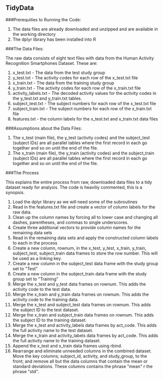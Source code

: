 ## TidyData

###Prerequities to Running the Code:

1.  The data files are already downloaded and unzipped and are available in the working directory
2.  The dplyr library has been installed into R

###The Data Files:

The raw data consists of eight text files with data from the Human Activity Recognition Smartphones Dataset.  These are:

1.  x_test.txt - The data from the test study group
2.  y_test.txt - The activity codes for each row of the x_test.txt file
3.  x_train.txt - The data from the training study group
4.  y_train.txt - The activity codes for each row of the x_train.txt file
5.  activity_labels.txt - The decoded activity values for the activity codes in the y_test.txt and y_train.txt tables.
6.  subject_test.txt - The subject numbers for each row of the x_test.txt file
7.  subject_train.txt - The subject numbers for each row of the x_train.txt file 
8.  features.txt - the column labels for the x_test.txt and x_train.txt data files

###Assumptions about the Data Files:

1.  The x_test (main file), the y_test (activity codes) and the subject_test (subject IDs) are all parallel tables where the first record in each go together and so on until the end of the file.
2.  The x_train (main file), the y_train (activity codes) and the subject_train (subject IDs) are all parallel tables where the first record in each go together and so on until the end of the file.


###The Process

This explains the entire process from raw, downloaded data files to a tidy dataset ready for analysis.  The code is heaviliy commented, this is a synopsis.

1.  Load the dplyr library as we will need some of the subroutines
2.  Read in the features.txt file and create a vector of column labels for the raw data.
3.  Clean up the column names by forcing all to lower case and changing all dashes, parentheses, and commas to single underscores.
4.  Create three additional vectors to provide column names for the remaining data sets
5.  Read in the remaining data sets and apply the constructed column labels to each in the process
6.  Create a new column, rownum, in the x_test, y_test, x_train, y_train, subject_test, subject_train data frames to store the row number. This will be used as a linking key.
6.  Create a new column in the subject_test data frame with the study group set to "Test"
7.  Create a new column in the subject_train data frame with the study group set to "Training"
8.  Merge the x_test and y_test data frames on rownum.  This adds the activity code to the test data.
9.  Merge the x_train and y_train data frames on rownum.  This adds the activity code to the training data.
10.  Merge the x_test and subject_test data frames on rownum.  This adds the subject ID to the test dataset.
11.  Merge the x_train and subject_train data frames on rownum.  This adds the subject ID to the training dataset.
12.  Merge the x_test and activity_labels data frames by act_code.  This adds the full activity name to the test dataset.
13.  Merge the x_train and activity_labels data frames by act_code.  This adds the full activity name to the training dataset.
14.  Append the x_test and x_train data frames using rbind.
15.  Rearrange and eliminate unneeded columns in the combined dataset.  Move the key columns; subject_id, activity, and study_group, to the front; and remove all but the data columns 
that contain the mean or standard deviations.  These columns contains the phrase "mean" r the phrase "std".




